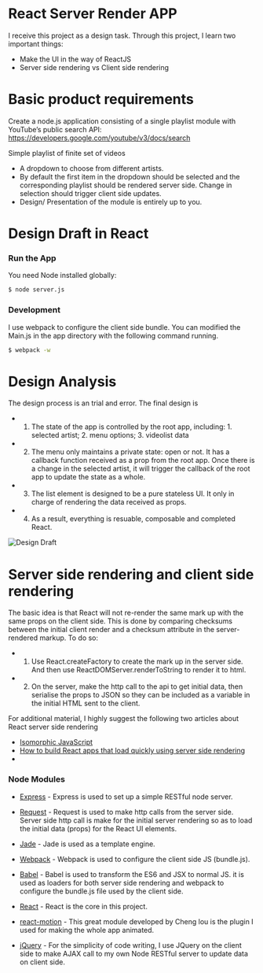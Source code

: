 # React Server Render APP

I receive this project as a design task. Through this project, I learn two important things:
 - Make the UI in the way of ReactJS
 - Server side rendering vs Client side rendering

# Basic product requirements 
Create a node.js application consisting of a single playlist module with YouTube’s public search API: https://developers.google.com/youtube/v3/docs/search

Simple playlist of finite set of videos 
 - A dropdown to choose from different artists.
 - By default the first item in the dropdown should be selected and the corresponding playlist should be rendered server side. Change in selection should trigger client side updates.
 - Design/ Presentation of the module is entirely up to you. 
# Design Draft in React

### Run the App

You need Node installed globally:

```sh
$ node server.js
```

### Development
I use webpack to configure the client side bundle. You can modified the Main.js in the app directory with the following command running.

```sh
$ webpack -w
```

# Design Analysis
The design process is an trial and error. The final design is 
 - 1. The state of the app is controlled by the root app, including: 1. selected artist; 2. menu options; 3. videolist data
 - 2. The menu only maintains a private state: open or not. It has a callback function received as a prop from the root app. Once there is a change in the selected artist, it will trigger the callback of the root app to update the state as a whole.
 - 3. The list element is designed to be a pure stateless UI. It only in charge of rendering the data received as props.
 - 4. As a result, everything is resuable, composable and completed React.

![Design Draft](https://raw.githubusercontent.com/username/projectname/branch/path/to/img.png)

# Server side rendering and client side rendering
The basic idea is that React will not re-render the same mark up with the same props on the client side. This is done by comparing checksums between the initial client render and a checksum attribute in the server-rendered markup. To do so:

 - 1. Use React.createFactory to create the mark up in the server side. And then use ReactDOMServer.renderToString to render it to html.
 - 2. On the server, make the http call to the api to get initial data, then serialise the props to JSON so they can be included as a variable in the initial HTML sent to the client. 
 
For additional material, I highly suggest the following two articles about React server side rendering
 - [Isomorphic JavaScript]
 - [How to build React apps that load quickly using server side rendering]
 - 
### Node Modules 
* [Express] - Express is used to set up a simple RESTful node server.
* [Request] - Request is used to make http calls from the server side. Server side http call is make for the initial server rendering so as to load the initial data (props) for the React UI elements.
* [Jade] - Jade is used as a template engine.
* [Webpack] - Webpack is used to configure the client side JS (bundle.js).
* [Babel] - Babel is used to transform the ES6 and JSX to normal JS. it is used as loaders for both server side rendering and webpack to configure the bundle.js file used by the client side.
* [React] - React is the core in this project. 
* [react-motion] - This great module developed by Cheng lou is the plugin I used for making the whole app animated.
* [jQuery] - For the simplicity of code writing, I use JQuery on the client side to make AJAX call to my own Node RESTful server to update data on client side.


   [Express]: <http://expressjs.com>
   [Request]: <https://github.com/request/request>
   [Jade]: <https://www.npmjs.com/package/jade>
   [Webpack]: <https://www.npmjs.com/package/webpack>
   [Babel]: <https://www.npmjs.com/package/babel>
   [React]: <https://www.npmjs.com/package/react>
   [react-motion]: <https://www.npmjs.com/package/react-motion>
   [jQuery]: <http://jquery.com>

   
   [Isomorphic JavaScript]: <http://reactjsnews.com/isomorphic-javascript-with-react-node/>
   [How to build React apps that load quickly using server side rendering]:  <https://www.terlici.com/2015/03/18/fast-react-loading-server-rendering.html>


